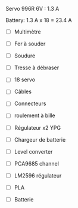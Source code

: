 
Servo 996R
6V : 1.3 A 

Battery:
1.3 A x 18 = 23.4 A


- [ ] Multimètre
- [ ] Fer à souder
- [ ] Soudure 
- [ ] Tresse à débraser 
- [ ] 18 servo 
- [ ] Câbles 
- [ ] Connecteurs
- [ ] roulement à bille 
- [ ] Régulateur x2 YPG 
- [ ] Chargeur de batterie
- [ ] Level converter 
- [ ] PCA9685 channel
- [ ] LM2596 régulateur 


- [ ] PLA
- [ ] Batterie 


